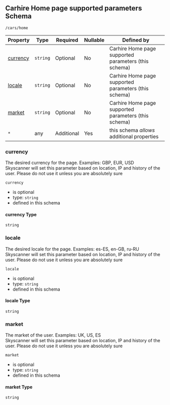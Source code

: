 ## Carhire Home page supported parameters Schema

```
/cars/home
```

| Property              | Type     | Required   | Nullable | Defined by                                           |
| --------------------- | -------- | ---------- | -------- | ---------------------------------------------------- |
| [currency](#currency) | `string` | Optional   | No       | Carhire Home page supported parameters (this schema) |
| [locale](#locale)     | `string` | Optional   | No       | Carhire Home page supported parameters (this schema) |
| [market](#market)     | `string` | Optional   | No       | Carhire Home page supported parameters (this schema) |
| `*`                   | any      | Additional | Yes      | this schema _allows_ additional properties           |

### currency

The desired currency for the page. Examples: GBP, EUR, USD  
Skyscanner will set this parameter based on location, IP and history of the user. Please do not use it unless you are absolutely sure

`currency`

- is optional
- type: `string`
- defined in this schema

#### currency Type

`string`

### locale

The desired locale for the page. Examples: es-ES, en-GB, ru-RU  
Skyscanner will set this parameter based on location, IP and history of the user. Please do not use it unless you are absolutely sure

`locale`

- is optional
- type: `string`
- defined in this schema

#### locale Type

`string`

### market

The market of the user. Examples: UK, US, ES  
Skyscanner will set this parameter based on location, IP and history of the user. Please do not use it unless you are absolutely sure

`market`

- is optional
- type: `string`
- defined in this schema

#### market Type

`string`
